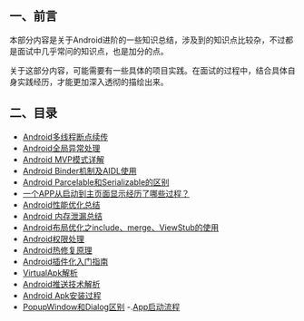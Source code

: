 ## 一、前言

本部分内容是关于Android进阶的一些知识总结，涉及到的知识点比较杂，不过都是面试中几乎常问的知识点，也是加分的点。

关于这部分内容，可能需要有一些具体的项目实践。在面试的过程中，结合具体自身实践经历，才能更加深入透彻的描绘出来。

## 二、目录

- [Android多线程断点续传](/android/advance/breakpoint.md)
- [Android全局异常处理](/android/advance/exception.md)
- [Android MVP模式详解](/android/advance/mvp.md)
- [Android Binder机制及AIDL使用](/android/advance/binder.md)
- [Android Parcelable和Serializable的区别](/android/advance/serializable.md)
- [一个APP从启动到主页面显示经历了哪些过程？](/android/advance/app-launch.md)
- [Android性能优化总结](/android/advance/performance-optimization.md)
- [Android 内存泄漏总结](/android/advance/memory-leak.md)
- [Android布局优化之include、merge、ViewStub的使用](/android/advance/layout-optimization.md)
- [Android权限处理](/android/advance/permission.md)
- [Android热修复原理](/android/advance/hotfix.md)
- [Android插件化入门指南](/android/advance/plugin.md)
- [VirtualApk解析](/android/advance/virtualapk.md)
- [Android推送技术解析](/android/advance/push.md)
- [Android Apk安装过程](/android/advance/apk-install.md)
- [PopupWindow和Dialog区别](/android/advance/dialog-popupwindow.md)
-.[App启动流程](/android/advance/dialog-popupwindow.md)

